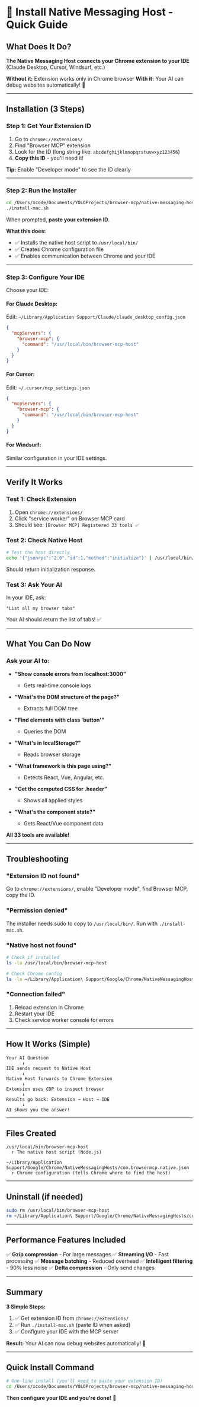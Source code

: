 # 🚀 Install Native Messaging Host - Quick Guide

## What Does It Do?

**The Native Messaging Host connects your Chrome extension to your IDE** (Claude Desktop, Cursor, Windsurf, etc.)

**Without it:** Extension works only in Chrome browser
**With it:** Your AI can debug websites automatically! 🎉

---

## Installation (3 Steps)

### Step 1: Get Your Extension ID

1. Go to `chrome://extensions/`
2. Find "Browser MCP" extension
3. Look for the ID (long string like: `abcdefghijklmnopqrstuvwxyz123456`)
4. **Copy this ID** - you'll need it!

**Tip:** Enable "Developer mode" to see the ID clearly

---

### Step 2: Run the Installer

```bash
cd /Users/xcode/Documents/YOLOProjects/browser-mcp/native-messaging-host
./install-mac.sh
```

When prompted, **paste your extension ID**.

**What this does:**
- ✅ Installs the native host script to `/usr/local/bin/`
- ✅ Creates Chrome configuration file
- ✅ Enables communication between Chrome and your IDE

---

### Step 3: Configure Your IDE

Choose your IDE:

#### For Claude Desktop:

Edit: `~/Library/Application Support/Claude/claude_desktop_config.json`

```json
{
  "mcpServers": {
    "browser-mcp": {
      "command": "/usr/local/bin/browser-mcp-host"
    }
  }
}
```

#### For Cursor:

Edit: `~/.cursor/mcp_settings.json`

```json
{
  "mcpServers": {
    "browser-mcp": {
      "command": "/usr/local/bin/browser-mcp-host"
    }
  }
}
```

#### For Windsurf:

Similar configuration in your IDE settings.

---

## Verify It Works

### Test 1: Check Extension

1. Open `chrome://extensions/`
2. Click "service worker" on Browser MCP card
3. Should see: `[Browser MCP] Registered 33 tools ✅`

### Test 2: Check Native Host

```bash
# Test the host directly
echo '{"jsonrpc":"2.0","id":1,"method":"initialize"}' | /usr/local/bin/browser-mcp-host
```

Should return initialization response.

### Test 3: Ask Your AI

In your IDE, ask:
```
"List all my browser tabs"
```

Your AI should return the list of tabs! ✅

---

## What You Can Do Now

### Ask your AI to:

- **"Show console errors from localhost:3000"**
  - Gets real-time console logs
  
- **"What's the DOM structure of the page?"**
  - Extracts full DOM tree
  
- **"Find elements with class 'button'"**
  - Queries the DOM
  
- **"What's in localStorage?"**
  - Reads browser storage
  
- **"What framework is this page using?"**
  - Detects React, Vue, Angular, etc.
  
- **"Get the computed CSS for .header"**
  - Shows all applied styles
  
- **"What's the component state?"**
  - Gets React/Vue component data

**All 33 tools are available!**

---

## Troubleshooting

### "Extension ID not found"

Go to `chrome://extensions/`, enable "Developer mode", find Browser MCP, copy the ID.

### "Permission denied"

The installer needs sudo to copy to `/usr/local/bin/`. Run with `./install-mac.sh`.

### "Native host not found"

```bash
# Check if installed
ls -la /usr/local/bin/browser-mcp-host

# Check Chrome config
ls -la ~/Library/Application\ Support/Google/Chrome/NativeMessagingHosts/
```

### "Connection failed"

1. Reload extension in Chrome
2. Restart your IDE
3. Check service worker console for errors

---

## How It Works (Simple)

```
Your AI Question
      ↓
IDE sends request to Native Host
      ↓
Native Host forwards to Chrome Extension
      ↓
Extension uses CDP to inspect browser
      ↓
Results go back: Extension → Host → IDE
      ↓
AI shows you the answer!
```

---

## Files Created

```
/usr/local/bin/browser-mcp-host
  ↑ The native host script (Node.js)

~/Library/Application Support/Google/Chrome/NativeMessagingHosts/com.browsermcp.native.json
  ↑ Chrome configuration (tells Chrome where to find the host)
```

---

## Uninstall (if needed)

```bash
sudo rm /usr/local/bin/browser-mcp-host
rm ~/Library/Application\ Support/Google/Chrome/NativeMessagingHosts/com.browsermcp.native.json
```

---

## Performance Features Included

✅ **Gzip compression** - For large messages
✅ **Streaming I/O** - Fast processing
✅ **Message batching** - Reduced overhead
✅ **Intelligent filtering** - 90% less noise
✅ **Delta compression** - Only send changes

---

## Summary

**3 Simple Steps:**

1. ✅ Get extension ID from `chrome://extensions/`
2. ✅ Run `./install-mac.sh` (paste ID when asked)
3. ✅ Configure your IDE with the MCP server

**Result:** Your AI can now debug websites automatically! 🚀

---

## Quick Install Command

```bash
# One-line install (you'll need to paste your extension ID)
cd /Users/xcode/Documents/YOLOProjects/browser-mcp/native-messaging-host && ./install-mac.sh
```

**Then configure your IDE and you're done!** 🎉

